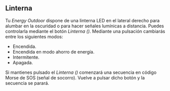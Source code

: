 ## Linterna

Tu *Energy Outdoor* dispone de una linterna LED en el lateral derecho para alumbar en la oscuridad o para hacer señales lumínicas a distancia. Puedes controlarla mediante el botón *Linterna ()*. Mediante una pulsación cambiarás entre los siguientes modos:

- Encendida.
- Encendida en modo ahorro de energía.
- Intermitente.
- Apagada.

Si mantienes pulsado el *Linterna ()* comenzará una secuencia en código Morse de SOS (señal de socorro). Vuelve a pulsar dicho botón y la secuencia se parará.

